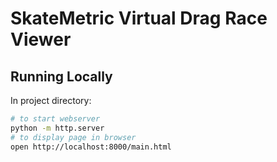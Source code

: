 # SkateMetric Virtual Drag Race Viewer
## Running Locally
In project directory:
```sh
# to start webserver
python -m http.server
# to display page in browser
open http://localhost:8000/main.html
```